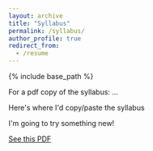 ```yaml
---
layout: archive
title: "Syllabus"
permalink: /syllabus/
author_profile: true
redirect_from:
  - /resume
---
```


{% include base_path %}

For a pdf copy of the syllabus: ...

Here's where I'd copy/paste the syllabus

I'm going to try something new!

<a href="http://cogpsychduke2019.github.io/files/Yong2018.pdf">See this PDF</a>

